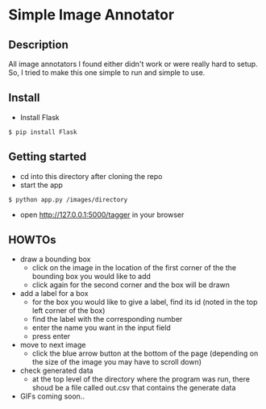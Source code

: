 # Simple Image Annotator

## Description
All image annotators I found either didn't work or were really hard to setup. So, I tried to make this  one simple to run and simple to use.

## Install
* Install Flask
```
$ pip install Flask
```

## Getting started
* cd into this directory after cloning the repo
* start the app
```
$ python app.py /images/directory
```
* open http://127.0.0.1:5000/tagger in your browser

## HOWTOs
* draw a bounding box
  * click on the image in the location of the first corner of the the bounding box you would like to add
  * click again for the second corner and the box will be drawn
* add a label for a box
  * for the box you would like to give a label, find its id (noted in the top left corner of the box)
  * find the label with the corresponding number
  * enter the name you want in the input field
  * press enter
* move to next image
  * click the blue arrow button at the bottom of the page (depending on the size of the image you may have to scroll down)
* check generated data
  * at the top level of the directory where the program was run, there shoud be a file called out.csv that contains the generate data
* GIFs coming soon..
